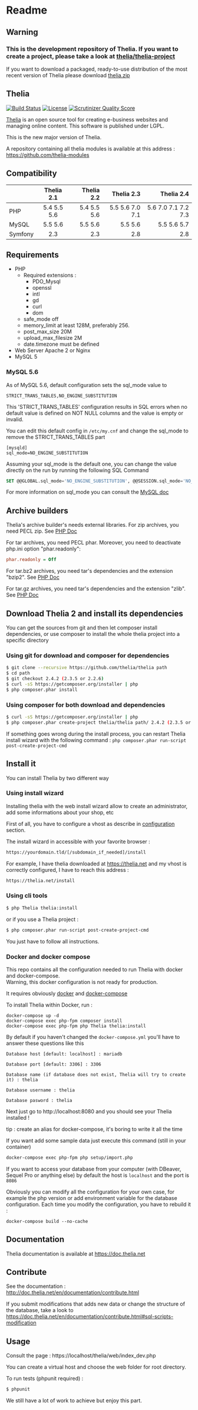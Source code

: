 Readme
======

## Warning
### This is the development repository of Thelia. If you want to create a project, please take a look at [thelia/thelia-project](https://github.com/thelia/thelia-project)

If you want to download a packaged, ready-to-use distribution of the most recent version of Thelia please download [thelia.zip](https://thelia.net/download/thelia.zip)

Thelia
------
[![Build Status](https://travis-ci.org/thelia/thelia.png?branch=master)](https://travis-ci.org/thelia/thelia)
[![License](https://poser.pugx.org/thelia/thelia/license.png)](https://packagist.org/packages/thelia/thelia)
[![Scrutinizer Quality Score](https://scrutinizer-ci.com/g/thelia/thelia/badges/quality-score.png?s=61e3e04a69bffd71c29b08e5392080317a546716)](https://scrutinizer-ci.com/g/thelia/thelia/)

[Thelia](https://thelia.net/) is an open source tool for creating e-business websites and managing online content. This software is published under LGPL.

This is the new major version of Thelia.

A repository containing all thelia modules is available at this address : https://github.com/thelia-modules

Compatibility
------------

|  | Thelia 2.1 | Thelia 2.2 | Thelia 2.3 | Thelia 2.4 |
| ------------- |:-------------:| -----:| -----:| -----:|
| PHP      | 5.4 5.5 5.6 | 5.4 5.5 5.6 | 5.5 5.6 7.0 7.1 | 5.6 7.0 7.1 7.2 7.3 |
| MySQL    | 5.5 5.6 | 5.5 5.6 | 5.5 5.6 | 5.5 5.6 5.7 |
| Symfony  | 2.3 | 2.3 | 2.8 | 2.8 |

Requirements
------------

* PHP
    * Required extensions :
        * PDO_Mysql
        * openssl
        * intl
        * gd
        * curl
        * dom
    * safe_mode off
    * memory_limit at least 128M, preferably 256.
    * post\_max\_size 20M
    * upload\_max\_filesize 2M
    * date.timezone must be defined
* Web Server Apache 2 or Nginx
* MySQL 5


### MySQL 5.6

As of MySQL 5.6, default configuration sets the sql_mode value to

```
STRICT_TRANS_TABLES,NO_ENGINE_SUBSTITUTION
```

This 'STRICT_TRANS_TABLES' configuration results in SQL errors when no default value is defined on NOT NULL columns and the value is empty or invalid.

You can edit this default config in ` /etc/my.cnf ` and change the sql_mode to remove the STRICT_TRANS_TABLES part

```
[mysqld]
sql_mode=NO_ENGINE_SUBSTITUTION
```

Assuming your sql_mode is the default one, you can change the value directly on the run by running the following SQL Command

```sql
SET @@GLOBAL.sql_mode='NO_ENGINE_SUBSTITUTION', @@SESSION.sql_mode='NO_ENGINE_SUBSTITUTION'
```

For more information on sql_mode you can consult the [MySQL doc](https://dev.mysql.com/doc/refman/5.0/fr/server-sql-mode.html "sql Mode")

## Archive builders
Thelia's archive builder's needs external libraries.
For zip archives, you need PECL zip. See [PHP Doc](https://php.net/manual/en/zip.installation.php)

For tar archives, you need PECL phar. Moreover, you need to deactivate php.ini option "phar.readonly":
```ini
phar.readonly = Off
```

For tar.bz2 archives, you need tar's dependencies and the extension "bzip2". See [PHP Doc](https://php.net/manual/fr/book.bzip2.php)

For tar.gz archives, you need tar's dependencies and the extension "zlib". See [PHP Doc](https://fr2.php.net/manual/fr/book.zlib.php)

## Download Thelia 2 and install its dependencies

You can get the sources from git and then let composer install dependencies, or use composer to install the whole thelia project into a specific directory

### Using git for download and composer for dependencies

``` bash
$ git clone --recursive https://github.com/thelia/thelia path
$ cd path
$ git checkout 2.4.2 (2.3.5 or 2.2.6)
$ curl -sS https://getcomposer.org/installer | php
$ php composer.phar install
```

### Using composer for both download and dependencies

``` bash
$ curl -sS https://getcomposer.org/installer | php
$ php composer.phar create-project thelia/thelia path/ 2.4.2 (2.3.5 or 2.2.6)
```

If something goes wrong during the install process, you can restart Thelia install wizard with
the following command : `php composer.phar run-script post-create-project-cmd`

## Install it

You can install Thelia by two different way

### Using install wizard

Installing thelia with the web install wizard allow to create an administrator, add some informations about your shop, etc

First of all, you have to configure a vhost as describe in [configuration](https://doc.thelia.net/en/documentation/configuration.html) section.

The install wizard in accessible with your favorite browser :

``` bash
https://yourdomain.tld/[/subdomain_if_needed]/install
```

For example, I have thelia downloaded at https://thelia.net and my vhost is correctly configured, I have to reach this address :

``` bash
https://thelia.net/install
```

### Using cli tools

``` bash
$ php Thelia thelia:install
```

or if you use a Thelia project :

``` bash
$ php composer.phar run-script post-create-project-cmd
```

You just have to follow all instructions.

### Docker and docker compose

This repo contains all the configuration needed to run Thelia with docker and docker-compose.    
Warning, this docker configuration is not ready for production.

It requires obviously [docker](https://docker.com/) and [docker-compose](https://docs.docker.com/compose/)

To install Thelia within Docker, run :

```
docker-compose up -d
docker-compose exec php-fpm composer install
docker-compose exec php-fpm php Thelia thelia:install
```

By default if you haven't changed the `docker-compose.yml` you'll have to answer these questions like this

``` 
Database host [default: localhost] : mariadb
``` 
``` 
Database port [default: 3306] : 3306
```
``` 
Database name (if database does not exist, Thelia will try to create it) : thelia
```

``` 
Database username : thelia
```

``` 
Database pasword : thelia
```

Next just go to http://localhost:8080 and you should see your Thelia installed !

tip : create an alias for docker-compose, it's boring to write it all the time

If you want add some sample data just execute this command (still in your container)
``` bash
docker-compose exec php-fpm php setup/import.php
```

If you want to access your database from your computer (with DBeaver, Sequel Pro or anything else) by default the host is `localhost` and the port is `8086` 

Obviously you can modify all the configuration for your own case, for example the php version or add environment variable for the database configuration. Each time you modify the configuration, you have to rebuild it :

```
docker-compose build --no-cache
```

Documentation
-------------

Thelia documentation is available at https://doc.thelia.net


Contribute
----------

See the documentation : http://doc.thelia.net/en/documentation/contribute.html


If you submit modifications that adds new data or change the structure of the database, take a look to https://doc.thelia.net/en/documentation/contribute.html#sql-scripts-modification

Usage
-----

Consult the page : https://localhost/thelia/web/index_dev.php

You can create a virtual host and choose the web folder for root directory.

To run tests (phpunit required) :

``` bash
$ phpunit
```

We still have a lot of work to achieve but enjoy this part.
